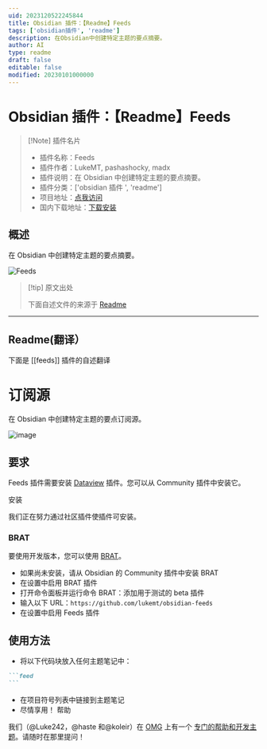 ```yaml
---
uid: 2023120522245844
title: Obsidian 插件：【Readme】Feeds
tags: ['obsidian插件', 'readme']
description: 在Obsidian中创建特定主题的要点摘要。
author: AI
type: readme
draft: false
editable: false
modified: 20230101000000
---
```


# Obsidian 插件：【Readme】Feeds

> [!Note] 插件名片
> - 插件名称：Feeds
> - 插件作者：LukeMT, pashashocky, madx
> - 插件说明：在 Obsidian 中创建特定主题的要点摘要。
> - 插件分类：['obsidian 插件 ', 'readme']
> - 项目地址：[点我访问](https://github.com/lukemt/obsidian-feeds)
> - 国内下载地址：[下载安装](https://pkmer.cn/products/plugin/pluginMarket/?feeds)

## 概述

在 Obsidian 中创建特定主题的要点摘要。

![Feeds](https://cdn.pkmer.cn/covers/feeds.png!pkmer)

> [!tip] 原文出处
>
>下面自述文件的来源于 [Readme](https://ghproxy.net/https://raw.githubusercontent.com/lukemt/obsidian-feeds/main/README.md)
>

---

## Readme(翻译）

下面是 [[feeds]] 插件的自述翻译

# 订阅源

在 Obsidian 中创建特定主题的要点订阅源。

![image](https://github.com/lukemt/obsidian-feeds/assets/5723/aabbf9b9-9ac6-4d5a-abbd-52017f4c0c29)

## 要求

Feeds 插件需要安装 [Dataview](https://obsidian.md/plugins?id=dataview) 插件。您可以从 Community 插件中安装它。

安装

我们正在努力通过社区插件使插件可安装。

### BRAT

要使用开发版本，您可以使用 [BRAT](https://github.com/TfTHacker/obsidian42-brat)。

- 如果尚未安装，请从 Obsidian 的 Community 插件中安装 BRAT
- 在设置中启用 BRAT 插件
- 打开命令面板并运行命令 BRAT：添加用于测试的 beta 插件
- 输入以下 URL：`https://github.com/lukemt/obsidian-feeds`
- 在设置中启用 Feeds 插件

## 使用方法

- 将以下代码块放入任何主题笔记中：

````md
```feed
```
````

- 在项目符号列表中链接到主题笔记
- 尽情享用！
帮助

我们（@Luke242，@haste 和@koleir）在 [OMG](https://discord.gg/obsidianmd) 上有一个 [专门的帮助和开发主题](https://discord.com/channels/686053708261228577/1160969028739793017)。请随时在那里提问！
